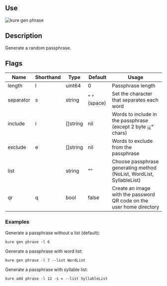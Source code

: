 ## Use

![kure gen phrase](https://user-images.githubusercontent.com/51374959/98058855-79707080-1e24-11eb-9da2-ce4f1ad2edf5.png)

## Description

Generate a random passphrase.

## Flags

|  Name     | Shorthand |     Type      |    Default    |                           Usage                                       |
|-----------|-----------|---------------|---------------|-----------------------------------------------------------------------|
| length    | l         | uint64        | 0             | Passphrase length                                                     |
| separator | s         | string        | " " (space)   | Set the character that separates each word                            |
| include   | i         | []string      | nil           | Words to include in the passphrase (except 2 byte ¡¿° chars)          |
| exclude   | e         | []string      | nil           | Words to exclude from the passphrase                                  |
| list      |           | string        | ""            | Choose passphrase generating method (NoList, WordList, SyllableList)  |
| qr        | q         | bool          | false         | Create an image with the password QR code on the user home directory  |

### Examples

Generate a passphrase without a list (default):
```
kure gen phrase -l 6
```

Generate a passphrase with word list:
```
kure gen phrase -l 7 --list WordList
```

Generate a passphrase with syllable list:
```
kure add phrase -l 12 -s = --list SyllableList
```